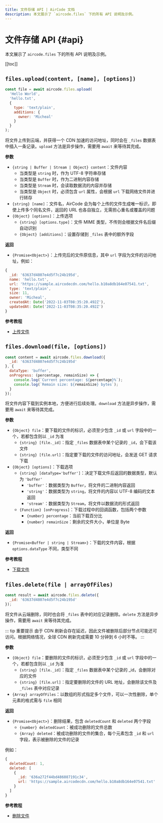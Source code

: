 ```yaml
---
title: 文件存储 API | AirCode 文档
description: 本文展示了 `aircode.files` 下的所有 API 说明及示例。
---
```


# 文件存储 API {#api}

本文展示了 `aircode.files` 下的所有 API 说明及示例。

[[toc]]

## `files.upload(content, [name], [options])`

```js
const file = await aircode.files.upload(
  'Hello World',
  'hello.txt',
  {
    type: 'text/plain',
    additions: {
      owner: 'Micheal'
    }
  }
);
```

将文件上传到云端，并获得一个 CDN 加速的访问地址，同时会在 `_files` 数据表中插入一条记录。`upload` 方法是异步操作，需要用 `await` 来等待其完成。

__参数__

- `{string | Buffer | Stream | Object} content`：文件内容
  - 当类型是 `string` 时，作为 UTF-8 字符串存储
  - 当类型是 `Buffer` 时，作为二进制内容存储
  - 当类型是 `Stream` 时，会读取数据流的内容并存储
  - 当类型是 `Object` 时，必须包含 `url` 属性，会根据 `url` 下载网络文件并进行转存
- `{string} [name]`：文件名，AirCode 会为每个上传的文件生成唯一标识，即使上传多个同名文件，返回的 URL 也各自独立，无需担心重名或覆盖的问题
- `{Object} [options]`：上传选项
  - `{string} [options.type]`：文件 MIME 类型，不传则会根据文件名后缀自动识别
  - `{Object} [additions]`：设置存储到 `_files` 表中的额外字段

__返回__

- `{Promise<Object>}`：上传完后的文件原信息，其中 `url` 字段为文件的访问地址，例如：

```js
{
  _id: '63637d4807e4d5f7c24b195d',
  name: 'hello.txt',
  url: 'https://sample.aircodecdn.com/hello.b10a8db164e07541.txt',
  type: 'text/plain',
  size: 11,
  owner: 'Micheal',
  createdAt: Date('2022-11-03T08:35:20.492Z'),
  updatedAt: Date('2022-11-03T08:35:20.492Z')
}
```

__参考教程__

- [上传文件](/guide/files/upload)

## `files.download(file, [options])`

```js
const content = await aircode.files.download({
  _id: '63637d4807e4d5f7c24b195d'
}, {
  dataType: 'buffer',
  onProgress: (percentage, remainSize) => {
    console.log(`Current percentage: ${percentage}%`);
    console.log(`Remain size: ${remainSize} bytes`);
  }
});
```

将文件内容下载到实例本地，方便进行后续处理。`download` 方法是异步操作，需要用 `await` 来等待其完成。

__参数__

- `{Object} file`：要下载的文件的标识，必须至少包含 `_id` 或 `url` 字段中的一个，若都包含则以 `_id` 为准
  - `{string} [file._id]`：指定 `_files` 数据表中某个记录的 `_id`，会下载该文件
  - `{string} [file.url]`：指定要下载的文件的访问地址，会发送 GET 请求下载
- `{Object} [options]`：下载选项
  - `{string} [dataType='buffer']`：决定下载文件后返回的数据类型，默认为 `'buffer'`
    - `'buffer'`：数据类型为 `Buffer`，将文件的二进制内容返回
    - `'string'`：数据类型为 `string`，将文件的内容以 UTF-8 编码的文本返回
    - `'stream'`：数据类型为 `Stream`，将文件以数据流的形式返回
  - `{Function} [onProgress]`：下载过程中的回调函数，包括两个参数
    - `{number} percentage`：当前下载百分比
    - `{number} remainSize`：剩余的文件大小，单位是 Byte

__返回__

- `{Promise<Buffer | string | Stream>}`：下载的文件内容，根据 `options.dataType` 不同，类型不同

__参考教程__

- [下载文件](/guide/files/download)

## `files.delete(file | arrayOfFiles)`

```js
const result = await aircode.files.delete({
  _id: '63637d4807e4d5f7c24b195d'
});
```

将文件从云端删除，同时也会将 `_files` 表中的对应记录删除。`delete` 方法是异步操作，需要用 `await` 来等待其完成。

::: tip 重要提示
由于 CDN 刷新会存在延迟，因此文件被删除后部分节点可能还可访问。根据网络情况，全球 CDN 刷新完成需要 10 分钟到 6 小时不等。
:::

__参数__

- `{Object} file`：要删除的文件的标识，必须至少包含 `_id` 或 `url` 字段中的一个，若都包含则以 `_id` 为准
  - `{string} [file._id]`：指定 `_files` 数据表中某个记录的 _id，会删除对应的文件
  - `{string} [file.url]`：指定要删除的文件的 URL 地址，会删除该文件及 `_files` 表中对应记录
- `{Array} arrayOfFiles`：以数组的形式指定多个文件，可以一次性删除，单个元素的格式需与 `file` 相同

__返回__

- `{Promise<Object>}`：删除结果，包含 `deletedCount` 和 `deleted` 两个字段
  - `{number} deletedCount`：被成功删除的文件总数
  - `{Array} deleted`：被成功删除的文件的集合，每个元素包含 `_id` 和 `url` 字段，表示被删除的文件的记录

例如：

```js
{
  deletedCount: 1,
  deleted: [
    {
      _id: '636a272f44bd486087191c34',
      url: 'https://sample.aircodecdn.com/hello.b10a8db164e07541.txt'
    }
  ]
}
```

__参考教程__

- [删除文件](/guide/files/delete)
